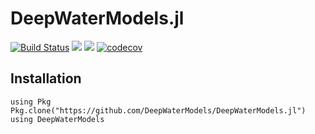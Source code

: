 # DeepWaterModels.jl

[![Build Status](https://travis-ci.org/WaterWavesModels/DeepWaterModels.jl.svg?branch=master)](https://travis-ci.org/WaterWavesModels/DeepWaterModels.jl)
[![](https://img.shields.io/badge/docs-stable-blue.svg)](https://waterwavesmodels.github.io/DeepWaterModels.jl/stable)
[![](https://img.shields.io/badge/docs-dev-blue.svg)](https://waterwavesmodels.github.io/DeepWaterModels.jl/latest)
[![codecov](https://codecov.io/gh/WaterWavesModels/DeepWaterModels.jl/branch/master/graph/badge.svg)](https://codecov.io/gh/WaterWavesModels/DeepWaterModels.jl)

## Installation

~~~
using Pkg
Pkg.clone("https://github.com/DeepWaterModels/DeepWaterModels.jl")
using DeepWaterModels
~~~

